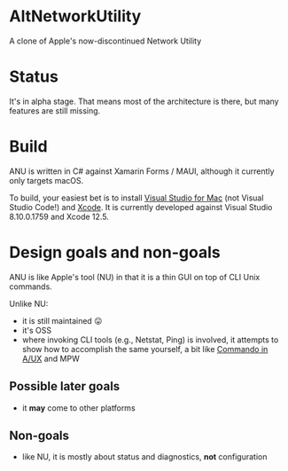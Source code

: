 # AltNetworkUtility
A clone of Apple's now-discontinued Network Utility

# Status

It's in alpha stage. That means most of the architecture is there, but many features are still missing.

# Build

ANU is written in C# against Xamarin Forms / MAUI, although it currently only targets macOS.

To build, your easiest bet is to install [Visual Studio for Mac](https://visualstudio.microsoft.com) (not Visual Studio Code!) and [Xcode](https://developer.apple.com/xcode/). It is currently developed against Visual Studio 8.10.0.1759 and Xcode 12.5.

# Design goals and non-goals

ANU is like Apple's tool (NU) in that it is a thin GUI on top of CLI Unix commands.

Unlike NU:

* it is still maintained 😛
* it's OSS
* where invoking CLI tools (e.g., Netstat, Ping) is involved, it attempts to show how to accomplish the same yourself, a bit like [Commando in A/UX](http://toastytech.com/guis/aux3.html) and MPW

## Possible later goals

* it **may** come to other platforms

## Non-goals

* like NU, it is mostly about status and diagnostics, **not** configuration
